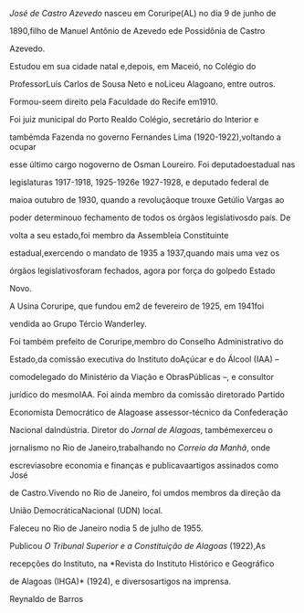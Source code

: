 

*José de Castro Azevedo* nasceu em Coruripe(AL) no dia 9 de junho de

1890,filho de Manuel Antônio de Azevedo ede Possidônia de Castro

Azevedo.



Estudou em sua cidade natal e,depois, em Maceió, no Colégio do

ProfessorLuís Carlos de Sousa Neto e noLiceu Alagoano, entre outros.

Formou-seem direito pela Faculdade do Recife em1910.



Foi juiz municipal do Porto Realdo Colégio, secretário do Interior e

tambémda Fazenda no governo Fernandes Lima (1920-1922),voltando a ocupar

esse último cargo nogoverno de Osman Loureiro. Foi deputadoestadual nas

legislaturas 1917-1918, 1925-1926e 1927-1928, e deputado federal de

maioa outubro de 1930, quando a revoluçãoque trouxe Getúlio Vargas ao

poder determinouo fechamento de todos os órgãos legislativosdo país. De

volta a seu estado,foi membro da Assembleia Constituinte

estadual,exercendo o mandato de 1935 a 1937,quando mais uma vez os

órgãos legislativosforam fechados, agora por força do golpedo Estado

Novo.



A Usina Coruripe, que fundou em2 de fevereiro de 1925, em 1941foi

vendida ao Grupo Tércio Wanderley.



Foi também prefeito de Coruripe,membro do Conselho Administrativo do

Estado,da comissão executiva do Instituto doAçúcar e do Álcool (IAA) –

comodelegado do Ministério da Viação e ObrasPúblicas –, e consultor

jurídico do mesmoIAA. Foi ainda membro da comissão diretorado Partido

Economista Democrático de Alagoase assessor-técnico da Confederação

Nacional daIndústria. Diretor do *Jornal de Alagoas*, tambémexerceu o

jornalismo no Rio de Janeiro,trabalhando no *Correio da Manhã*, onde

escreviasobre economia e finanças e publicavaartigos assinados como José

de Castro.Vivendo no Rio de Janeiro, foi umdos membros da direção da

União DemocráticaNacional (UDN) local.



Faleceu no Rio de Janeiro nodia 5 de julho de 1955.



Publicou *O Tribunal Superior e a Constituição de Alagoas* (1922),As

recepções do Instituto, na *Revista do Instituto Histórico e Geográfico

de Alagoas (IHGA)* (1924), e diversosartigos na imprensa.



Reynaldo de Barros



